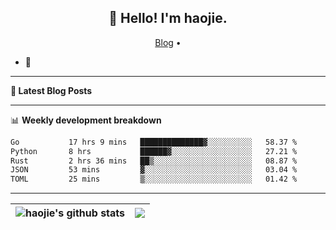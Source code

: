<h2 align="center">👋 Hello! I'm haojie.</h2>
<p align="center">
  <a href="https://aoyouer.com">Blog</a> •
</p>


- 🔭 


-------

**📝 Latest Blog Posts**


-------

📊 **Weekly development breakdown**
<!--START_SECTION:waka-->

```txt
Go           17 hrs 9 mins   ██████████████▓░░░░░░░░░░   58.37 %
Python       8 hrs           ██████▓░░░░░░░░░░░░░░░░░░   27.21 %
Rust         2 hrs 36 mins   ██▒░░░░░░░░░░░░░░░░░░░░░░   08.87 %
JSON         53 mins         ▓░░░░░░░░░░░░░░░░░░░░░░░░   03.04 %
TOML         25 mins         ▒░░░░░░░░░░░░░░░░░░░░░░░░   01.42 %
```

<!--END_SECTION:waka-->

-------



| <img align="center" src="https://github-readme-stats.vercel.app/api?username=haojie06&show_icons=true&theme=graywhite&show_icons=true&count_private=true&include_all_commits=true&hide_border=true" alt="haojie's github stats" /> | <img align="center" src="https://github-readme-stats.vercel.app/api/top-langs/?username=haojie06&layout=compact&theme=graywhite&hide_border=true&hide=css,html" /> |
| ------------- | ------------- |


